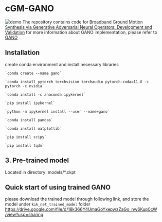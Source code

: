 # cGM-GANO
![demo](https://github.com/yzshi5/GM-GANO/blob/main/model.png)
The repository contains code for [Broadband Ground Motion Synthesis via Generative Adversarial Neural Operators: Development and Validation](https://arxiv.org/abs/2309.03447)
for more information about GANO implementation, please refer to [GANO](https://github.com/neuraloperator/GANO)

## Installation

create conda environment and install necessary libraries
```
`conda create --name gano`

`conda install pytorch torchvision torchaudio pytorch-cuda=11.8 -c pytorch -c nvidia`

`conda install -c anaconda ipykernel`

`pip install ipykernel`

`python -m ipykernel install --user --name=gano`

`conda install pandas`

`conda install matplotlib`
 
`pip install scipy`

`pip install tqdm`
```

## 3. Pre-trained model
Located in directory: models/*.ckpt
## Quick start of using trained GANO
please download the trained model through following link,  and store the model under `kik_net_trained_model` folder
https://drive.google.com/file/d/18k366Y4UmaGoYxepwzZaGo_nw6Kup0cW/view?usp=sharing
